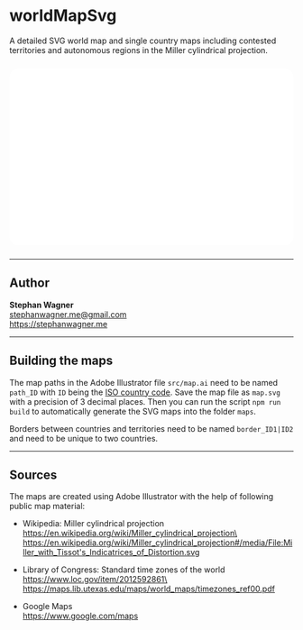 # worldMapSvg

A detailed SVG world map and single country maps including contested territories and autonomous regions in the Miller cylindrical projection.

<div style="background: #fff no-repeat center center / contain url(./maps/world-map.svg); border-radius: 16px; margin: 24px 0">
  <div style="padding-top: calc(76 / 122 * 100%)"></div>
</div>

---

## Author

**Stephan Wagner**\
stephanwagner.me@gmail.com\
https://stephanwagner.me

---

## Building the maps

The map paths in the Adobe Illustrator file `src/map.ai` need to be named `path_ID` with `ID` being the [ISO country code](https://en.wikipedia.org/wiki/ISO_3166-1_alpha-2). Save the map file as `map.svg` with a precision of 3 decimal places. Then you can run the script `npm run build` to automatically generate the SVG maps into the folder `maps`.

Borders between countries and territories need to be named `border_ID1|ID2` and need to be unique to two countries.

---

## Sources

The maps are created using Adobe Illustrator with the help of following public map material:

- Wikipedia: Miller cylindrical projection\
  https://en.wikipedia.org/wiki/Miller_cylindrical_projection\
  https://en.wikipedia.org/wiki/Miller_cylindrical_projection#/media/File:Miller_with_Tissot's_Indicatrices_of_Distortion.svg

- Library of Congress: Standard time zones of the world\
  https://www.loc.gov/item/2012592861\
  https://maps.lib.utexas.edu/maps/world_maps/timezones_ref00.pdf

- Google Maps\
  https://www.google.com/maps
